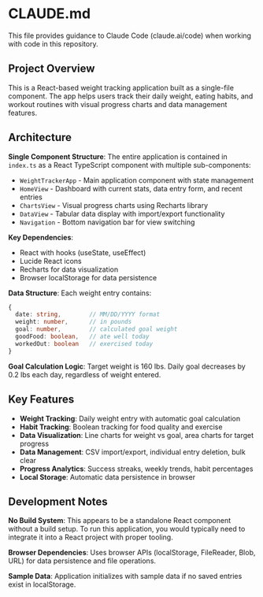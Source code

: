# CLAUDE.md

This file provides guidance to Claude Code (claude.ai/code) when working with code in this repository.

## Project Overview

This is a React-based weight tracking application built as a single-file component. The app helps users track their daily weight, eating habits, and workout routines with visual progress charts and data management features.

## Architecture

**Single Component Structure**: The entire application is contained in `index.ts` as a React TypeScript component with multiple sub-components:

- `WeightTrackerApp` - Main application component with state management
- `HomeView` - Dashboard with current stats, data entry form, and recent entries
- `ChartsView` - Visual progress charts using Recharts library
- `DataView` - Tabular data display with import/export functionality
- `Navigation` - Bottom navigation bar for view switching

**Key Dependencies**:
- React with hooks (useState, useEffect)
- Lucide React icons
- Recharts for data visualization
- Browser localStorage for data persistence

**Data Structure**: Each weight entry contains:
```typescript
{
  date: string,        // MM/DD/YYYY format
  weight: number,      // in pounds
  goal: number,        // calculated goal weight
  goodFood: boolean,   // ate well today
  workedOut: boolean   // exercised today
}
```

**Goal Calculation Logic**: Target weight is 160 lbs. Daily goal decreases by 0.2 lbs each day, regardless of weight entered.

## Key Features

- **Weight Tracking**: Daily weight entry with automatic goal calculation
- **Habit Tracking**: Boolean tracking for food quality and exercise
- **Data Visualization**: Line charts for weight vs goal, area charts for target progress
- **Data Management**: CSV import/export, individual entry deletion, bulk clear
- **Progress Analytics**: Success streaks, weekly trends, habit percentages
- **Local Storage**: Automatic data persistence in browser

## Development Notes

**No Build System**: This appears to be a standalone React component without a build setup. To run this application, you would typically need to integrate it into a React project with proper tooling.

**Browser Dependencies**: Uses browser APIs (localStorage, FileReader, Blob, URL) for data persistence and file operations.

**Sample Data**: Application initializes with sample data if no saved entries exist in localStorage.